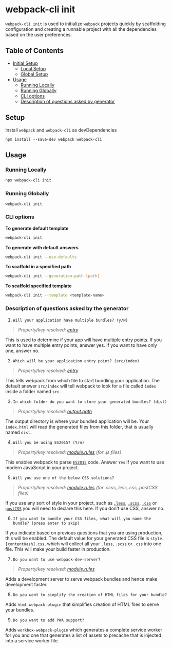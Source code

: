 # webpack-cli init

`webpack-cli init` is used to initialize `webpack` projects quickly by scaffolding configuration and creating a runnable project with all the dependencies based on the user preferences.

## Table of Contents

-   [Initial Setup](#initial-setup)
    -   [Local Setup](#local-setup)
    -   [Global Setup](#global-setup)
-   [Usage](#usage)
    -   [Running Locally](#running-locally)
    -   [Running Globally](#running-globally)
    -   [CLI options](#cli-options)
    -   [Description of questions asked by generator](#description-of-questions-asked-by-generator)

## Setup

Install `webpack` and `webpack-cli` as devDependencies

```shell
npm install --save-dev webpack webpack-cli
```

## Usage

### Running Locally

```bash
npx webpack-cli init
```

### Running Globally

```shell
webpack-cli init
```

### CLI options

**To generate default template**

```bash
webpack-cli init
```

**To generate with default answers**

```bash
webpack-cli init --use-defaults
```

**To scaffold in a specified path**

```bash
webpack-cli init --generation-path [path]
```

**To scaffold specified template**

```bash
webpack-cli init --template <template-name>
```

### Description of questions asked by the generator

1. `Will your application have multiple bundles? (y/N)`

> _Property/key resolved: [entry](https://webpack.js.org/configuration/entry-context/#entry)_

This is used to determine if your app will have multiple [entry points](https://webpack.js.org/configuration/entry-context/#entry).
If you want to have multiple entry points, answer yes. If you want to have only one, answer no.

2. `Which will be your application entry point? (src/index)`

> _Property/key resolved: [entry](https://webpack.js.org/configuration/entry-context/#entry)_

This tells webpack from which file to start bundling your application. The default answer `src/index` will tell webpack to look for a file called `index` inside a folder named `src`.

3. `In which folder do you want to store your generated bundles? (dist)`

> _Property/key resolved: [output.path](https://webpack.js.org/configuration/output/#output-path)_

The output directory is where your bundled application will be. Your `index.html` will read the generated files from this folder, that is usually named `dist`.

4. `Will you be using ES2015? (Y/n)`

> _Property/key resolved: [module.rules](https://webpack.js.org/configuration/module/#module-rules) (for .js files)_

This enables webpack to parse [`ES2015`](https://babeljs.io/learn-es2015/) code. Answer `Yes` if you want to use modern JavaScript in your project.

5. `Will you use one of the below CSS solutions?`

> _Property/key resolved: [module.rules](https://webpack.js.org/configuration/module/#module-rules) (for .scss,.less,.css,.postCSS files)_

If you use any sort of style in your project, such as [`.less`](http://lesscss.org/), [`.scss`](http://sass-lang.com/), [`.css`](https://developer.mozilla.org/en-US/docs/Web/CSS) or [`postCSS`](http://postcss.org/) you will need to declare this here. If you don't use CSS, answer no.

6. `If you want to bundle your CSS files, what will you name the bundle? (press enter to skip)`

If you indicate based on previous questions that you are using production, this will be enabled. The default value for your generated CSS file is `style.[contentHash].css`, which will collect all your `.less`, `.scss` or `.css` into one file. This will make your build faster in production.

7. `Do you want to use webpack-dev-server?`

> _Property/key resolved: [module.rules](https://webpack.js.org/configuration/dev-server/)_

Adds a development server to serve webpack bundles and hence make development faster.

8. `Do you want to simplify the creation of HTML files for your bundle?`

Adds `html-webpack-plugin` that simplifies creation of HTML files to serve your bundles.

9. `Do you want to add PWA support?`

Adds `workbox-webpack-plugin` which generates a complete service worker for you and one that generates a list of assets to precache that is injected into a service worker file.
